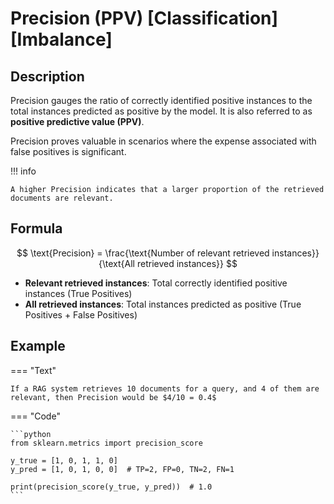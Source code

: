 # Precision (PPV) [Classification] [Imbalance]

## Description

Precision gauges the ratio of correctly identified positive instances to the total instances predicted as positive by the model.
It is also referred to as **positive predictive value (PPV)**.

Precision proves valuable in scenarios where the expense associated with false positives is significant.

!!! info

    A higher Precision indicates that a larger proportion of the retrieved documents are relevant.

## Formula

$$
\text{Precision} = \frac{\text{Number of relevant retrieved instances}}{\text{All retrieved instances}}
$$

- **Relevant retrieved instances**: Total correctly identified positive instances (True Positives)
- **All retrieved instances**: Total instances predicted as positive (True Positives + False Positives)

## Example

=== "Text"

    If a RAG system retrieves 10 documents for a query, and 4 of them are relevant, then Precision would be $4/10 = 0.4$

=== "Code"

    ```python
    from sklearn.metrics import precision_score

    y_true = [1, 0, 1, 1, 0]
    y_pred = [1, 0, 1, 0, 0]  # TP=2, FP=0, TN=2, FN=1

    print(precision_score(y_true, y_pred))  # 1.0
    ```
